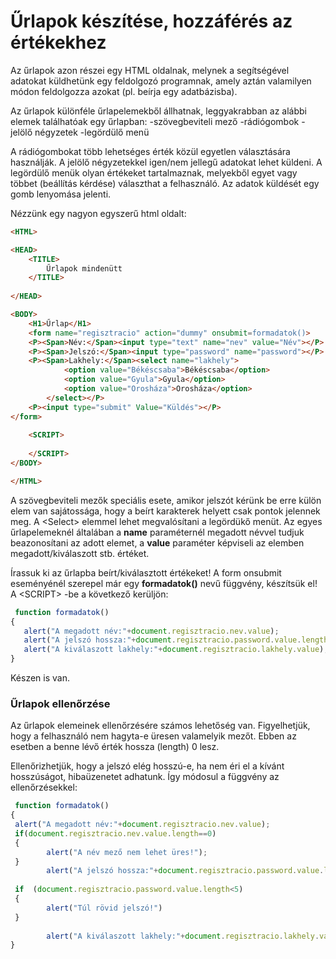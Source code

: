 # Űrlapok készítése, hozzáférés az értékekhez

Az űrlapok azon részei egy HTML oldalnak, melynek a segítségével adatokat küldhetünk egy feldolgozó programnak, amely aztán valamilyen módon feldolgozza azokat (pl. beírja egy adatbázisba).

Az űrlapok különféle űrlapelemekből állhatnak, leggyakrabban az alábbi elemek találhatóak egy űrlapban:
 -szövegbeviteli mező
 -rádiógombok
 -jelölő négyzetek
 -legördülő menü
 
 A rádiógombokat több lehetséges érték közül egyetlen választására használják. A jelölő négyzetekkel igen/nem jellegű adatokat lehet küldeni.
 A legördülő menük olyan értékeket tartalmaznak, melyekből egyet vagy többet (beállítás kérdése) választhat a felhasználó.
 Az adatok küldését egy gomb lenyomása jelenti.
 
Nézzünk egy nagyon egyszerű html oldalt:
```HTML
<HTML>

<HEAD>
    <TITLE>
        Űrlapok mindenütt
    </TITLE> 
    
</HEAD>

<BODY>
    <H1>Űrlap</H1>
    <form name="regisztracio" action="dummy" onsubmit=formadatok()>
    <P><Span>Név:</Span><input type="text" name="nev" value="Név"></P>
    <P><Span>Jelszó:</Span><input type="password" name="password"></P>
    <P><Span>Lakhely:</Span><select name="lakhely">
            <option value="Békéscsaba">Békéscsaba</option>
            <option value="Gyula">Gyula</option>
            <option value="Orosháza">Orosháza</option>
        </select></P>
    <P><input type="submit" Value="Küldés"></P>
</form>   
    
    <SCRIPT>
       
    </SCRIPT>
</BODY>

</HTML>
```
A szövegbeviteli mezők speciális esete, amikor jelszót kérünk be erre külön elem van sajátossága, hogy a beírt karakterek helyett csak  pontok jelennek meg.
A \<Select> elemmel lehet megvalósítani a legördükő menüt.  Az egyes űrlapelemeknél általában a **name** paraméternél megadott névvel tudjuk beazonosítani az adott elemet, a **value** paraméter képviseli az elemben megadott/kiválaszott stb. értéket.

Írassuk ki az űrlapba beírt/kiválasztott értékeket!  A form onsubmit eseményénél szerepel már egy **formadatok()** nevű függvény, készítsük el!
A \<SCRIPT> -be a következő kerüljön:
```js
 function formadatok()
{
   alert("A megadott név:"+document.regisztracio.nev.value);
   alert("A jelszó hossza:"+document.regisztracio.password.value.length);
   alert("A kiválaszott lakhely:"+document.regisztracio.lakhely.value);
}
```
Készen is van.

### Űrlapok ellenőrzése

Az űrlapok elemeinek ellenőrzésére számos lehetőség van. Figyelhetjük, hogy a felhasználó nem hagyta-e üresen valamelyik mezőt. Ebben az esetben a benne lévő érték hossza (length) 0 lesz.

Ellenőrizhetjük, hogy a jelszó elég hosszú-e, ha nem éri el a kívánt hosszúságot, hibaüzenetet adhatunk.
Így módosul a függvény az ellenőrzésekkel:

```js
 function formadatok()
{
 alert("A megadott név:"+document.regisztracio.nev.value);
 if(document.regisztracio.nev.value.length==0)      
 {
        alert("A név mező nem lehet üres!");
 }
        alert("A jelszó hossza:"+document.regisztracio.password.value.length);
            
 if  (document.regisztracio.password.value.length<5)
 {
        alert("Túl rövid jelszó!")
 }
            
        alert("A kiválaszott lakhely:"+document.regisztracio.lakhely.value);
}
```
